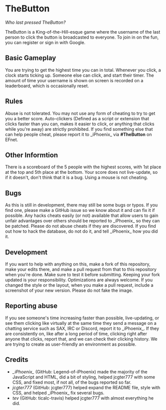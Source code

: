 # TheButton
_Who last pressed TheButton?_

TheButton is a King-of-the-Hill-esque game where the username of the last person to click the button is broadcasted to everyone. To join in on the fun, you can register or sign in with Google.

## Basic Gameplay
You are trying to get the highest time you can in total. Whenever you click, a clock starts ticking up. Someone else can click, and start their timer. The amount of time your username is shown on screen is recorded on a leaderboard, which is occasionally reset.

## Rules
Abuse is not tolerated. You may not use any form of cheating to try to get you a better score. Auto-clickers (Defined as a script or extension that clicks faster than you can, makes it easier to click, or anything that clicks while you're away) are strictly prohibited. If you find something else that can help people cheat, please report it to \_iPhoenix\_ via **#TheButton** on EFnet. 

## Other Informtion
There is a scoreboard of the 5 people with the highest scores, with 1st place at the top and 5th place at the bottom. Your score does not live-update, so if it doesn't, don't think that it is a bug. Using a mouse is not cheating. 

## Bugs
As this is still in development, there may still be some bugs or typos. If you find one, please make a GitHub issue so we know about it and can fix it if possible. Any hacks cheats easily (or not) available that allow users to gain unfair advantages over others should be reported to \_iPhoenix\_ so they can be patched. Please do not abuse cheats if they are discovered. If you find out how to hack the database, do not do it, and tell \_iPhoenix\_ how you did it. 

## Development
If you want to help with anything on this, make a fork of this repository, make your edits there, and make a pull request from that to this repository when you're done. Make sure to test it before submitting. Keeping your fork updated is your responsibility. Optimizations are always welcome. If you changed the style or the layout, when you make a pull request, include a screenshot of your new version. Please do not fake the image.

## Reporting abuse
If you see someone's time increasing faster than possible, live-updating, or see them clicking like virtually at the same time they send a message on a chatting service such as SAX, IRC or Discord, report it to \_iPhoenix\_. If they are consistently on, like after a long period of time, clicking right after anyone that clicks, report that, and we can check their clicking history. We are trying to create as user-friendly an environment as possible.

## Credits
- *\_iPhoenix\_* (GitHub: Legend-of-iPhoenix) made the majority of the JavaScript and HTML, did a bit of styling, helped jcgter777 with some CSS, and fixed most, if not all, of the bugs reported so far. 
- *jcgter777* (GitHub: jcgter777) helped expand the README file, style with CSS, and helped \_iPhoenix\_ fix several bugs.
- *tev* (GitHub: ticalc-travis) helped jcgter777 with almost everything he did. 

